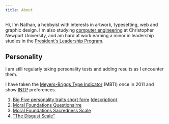 ```yaml
---
title: About
---
```


Hi, I'm Nathan, a hobbyist with interests in artwork, typesetting, web and graphic design. I'm also studying [computer engineering](http://www.cnu.edu/pcs/academics/ce.asp)</a> at Christopher Newport University, and am hard at work earning a minor in leadership studies in the [President's Leadership Program](http://presidentsleadership.cnu.edu/).


Personality
----

I am still regularly taking personality tests and adding results as I encounter them.

I have taken the [Meyers-Briggs Type Indicator](http://en.wikipedia.org/wiki/Myers-Briggs_Type_Indicator) (MBTI) once in 2011 and show [INTP](http://en.wikipedia.org/wiki/INTP) preferences.

1. <a href="/2012-yourmorals/bigfive_process.php.htm">Big Five personality traits short form</a> (<a href="http://en.wikipedia.org/wiki/Big_Five_personality_traits">description</a>).
2. <a href="/2012-yourmorals/5f_freedomworks_process.php.htm">Moral Foundations Questionairre</a>
3. <a href="/2012-yourmorals/sacredness_process.php.htm">Moral Foundations Sacredness Scale</a>
4. <a href="/2013-yourmorals/Disgust_scale.htm">"The Disgust Scale"</a>
